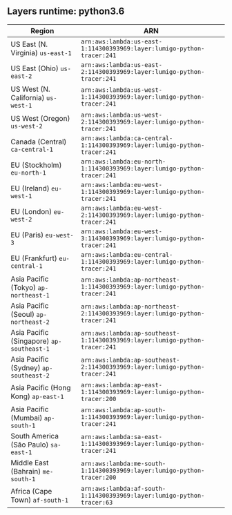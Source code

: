 Layers runtime: python3.6
----
| Region | ARN |
| --- | --- |
|US East (N. Virginia)  `us-east-1`|`arn:aws:lambda:us-east-1:114300393969:layer:lumigo-python-tracer:241`|
|US East (Ohio)  `us-east-2`|`arn:aws:lambda:us-east-2:114300393969:layer:lumigo-python-tracer:241`|
|US West (N. California)  `us-west-1`|`arn:aws:lambda:us-west-1:114300393969:layer:lumigo-python-tracer:241`|
|US West (Oregon)  `us-west-2`|`arn:aws:lambda:us-west-2:114300393969:layer:lumigo-python-tracer:241`|
|Canada (Central)  `ca-central-1`|`arn:aws:lambda:ca-central-1:114300393969:layer:lumigo-python-tracer:241`|
|EU (Stockholm)  `eu-north-1`|`arn:aws:lambda:eu-north-1:114300393969:layer:lumigo-python-tracer:241`|
|EU (Ireland)  `eu-west-1`|`arn:aws:lambda:eu-west-1:114300393969:layer:lumigo-python-tracer:241`|
|EU (London)  `eu-west-2`|`arn:aws:lambda:eu-west-2:114300393969:layer:lumigo-python-tracer:241`|
|EU (Paris)  `eu-west-3`|`arn:aws:lambda:eu-west-3:114300393969:layer:lumigo-python-tracer:241`|
|EU (Frankfurt)  `eu-central-1`|`arn:aws:lambda:eu-central-1:114300393969:layer:lumigo-python-tracer:241`|
|Asia Pacific (Tokyo)  `ap-northeast-1`|`arn:aws:lambda:ap-northeast-1:114300393969:layer:lumigo-python-tracer:241`|
|Asia Pacific (Seoul)  `ap-northeast-2`|`arn:aws:lambda:ap-northeast-2:114300393969:layer:lumigo-python-tracer:241`|
|Asia Pacific (Singapore)  `ap-southeast-1`|`arn:aws:lambda:ap-southeast-1:114300393969:layer:lumigo-python-tracer:241`|
|Asia Pacific (Sydney)  `ap-southeast-2`|`arn:aws:lambda:ap-southeast-2:114300393969:layer:lumigo-python-tracer:241`|
|Asia Pacific (Hong Kong)  `ap-east-1`|`arn:aws:lambda:ap-east-1:114300393969:layer:lumigo-python-tracer:200`|
|Asia Pacific (Mumbai)  `ap-south-1`|`arn:aws:lambda:ap-south-1:114300393969:layer:lumigo-python-tracer:241`|
|South America (São Paulo)  `sa-east-1`|`arn:aws:lambda:sa-east-1:114300393969:layer:lumigo-python-tracer:241`|
|Middle East (Bahrain)  `me-south-1`|`arn:aws:lambda:me-south-1:114300393969:layer:lumigo-python-tracer:200`|
|Africa (Cape Town)  `af-south-1`|`arn:aws:lambda:af-south-1:114300393969:layer:lumigo-python-tracer:63`|
